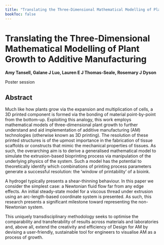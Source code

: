 ```yaml
---
title: "Translating the Three-Dimensional Mathematical Modelling of Plant Growth to Additive Manufacturing"
bookToc: false
---
```


# Translating the Three-Dimensional Mathematical Modelling of Plant Growth to Additive Manufacturing

**Amy Tansell, Galane J Luo, Lauren E J Thomas-Seale, Rosemary J Dyson**

Poster session



## Abstract

Much like how plants grow via the expansion and multiplication of cells, a 3D printed component is formed via the bonding of material point-by-point from the bottom-up. Exploiting this analogy, this work employs mathematical models of three-dimensional plant growth to further understand and aid implementation of additive manufacturing (AM) technologies (otherwise known as 3D printing). The resolution of these printed structures is of the upmost importance in the fabrication of tissue scaffolds or constructs that mimic the mechanical properties of tissues. As such, the overarching aim is to derive a generalised mathematical model to simulate the extrusion-based bioprinting process via manipulation of the underlying physics of the system. Such a model has the potential to theoretically identify which combinations of printing process parameters generate a successful resolution: the ‘window of printability’ of a bioink.

A hydrogel typically presents a shear-thinning behaviour. In this paper we consider the simplest case: a Newtonian fluid flow far from any edge effects. An initial steady-state model for a viscous thread under extrusion using an arc-length-based coordinate system is presented. As such, this research presents a significant milestone toward representing the non-Newtonian system.

This uniquely transdisciplinary methodology seeks to optimise the comparability and transferability of results across materials and laboratories and, above all, extend the creativity and efficiency of Design for AM by devising a user-friendly, sustainable tool for engineers to visualise AM as a process of growth.


